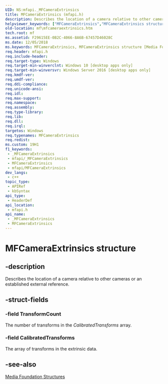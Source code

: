 ```yaml
---
UID: NS:mfapi._MFCameraExtrinsics
title: MFCameraExtrinsics (mfapi.h)
description: Describes the location of a camera relative to other cameras or an established external reference.
helpviewer_keywords: ["MFCameraExtrinsics","MFCameraExtrinsics structure [Media Foundation]","PMFCameraExtrinsics","PMFCameraExtrinsics structure pointer [Media Foundation]","mf.mfcameraextrinsics","mfapi/MFCameraExtrinsics","mfapi/PMFCameraExtrinsics"]
old-location: mf\mfcameraextrinsics.htm
tech.root: mf
ms.assetid: F29615EE-0B2C-4066-8A6B-67457D46028C
ms.date: 12/05/2018
ms.keywords: MFCameraExtrinsics, MFCameraExtrinsics structure [Media Foundation], PMFCameraExtrinsics, PMFCameraExtrinsics structure pointer [Media Foundation], mf.mfcameraextrinsics, mfapi/MFCameraExtrinsics, mfapi/PMFCameraExtrinsics
req.header: mfapi.h
req.include-header: 
req.target-type: Windows
req.target-min-winverclnt: Windows 10 [desktop apps only]
req.target-min-winversvr: Windows Server 2016 [desktop apps only]
req.kmdf-ver: 
req.umdf-ver: 
req.ddi-compliance: 
req.unicode-ansi: 
req.idl: 
req.max-support: 
req.namespace: 
req.assembly: 
req.type-library: 
req.lib: 
req.dll: 
req.irql: 
targetos: Windows
req.typenames: MFCameraExtrinsics
req.redist: 
ms.custom: 19H1
f1_keywords:
 - _MFCameraExtrinsics
 - mfapi/_MFCameraExtrinsics
 - MFCameraExtrinsics
 - mfapi/MFCameraExtrinsics
dev_langs:
 - c++
topic_type:
 - APIRef
 - kbSyntax
api_type:
 - HeaderDef
api_location:
 - mfapi.h
api_name:
 - _MFCameraExtrinsics
 - MFCameraExtrinsics
---
```


# MFCameraExtrinsics structure


## -description

Describes the location of a camera relative to other cameras or an established external reference.

## -struct-fields

### -field TransformCount

The number of transforms in the <i>CalibratedTransforms</i> array.

### -field CalibratedTransforms

The array of transforms in the extrinsic data.

## -see-also

<a href="/windows/desktop/medfound/media-foundation-structures">Media Foundation Structures</a>

